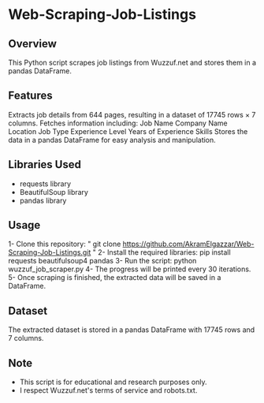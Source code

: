 # Web-Scraping-Job-Listings

## Overview

This Python script scrapes job listings from Wuzzuf.net and stores them in a pandas DataFrame.

## Features

Extracts job details from 644 pages, resulting in a dataset of 17745 rows × 7 columns.
Fetches information including:
Job Name
Company Name
Location
Job Type
Experience Level
Years of Experience
Skills
Stores the data in a pandas DataFrame for easy analysis and manipulation.

## Libraries Used
- requests library
- BeautifulSoup library
- pandas library

## Usage

1- Clone this repository:  " git clone https://github.com/AkramElgazzar/Web-Scraping-Job-Listings.git "
2- Install the required libraries: pip install requests beautifulsoup4 pandas
3- Run the script: python wuzzuf_job_scraper.py
4- The progress will be printed every 30 iterations.
5- Once scraping is finished, the extracted data will be saved in a DataFrame.


## Dataset

The extracted dataset is stored in a pandas DataFrame with 17745 rows and 7 columns.

## Note

- This script is for educational and research purposes only.
- I respect Wuzzuf.net's terms of service and robots.txt.
  



  
